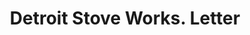 ---
doi: 10.7916/D8V99M50
date_other: '1913'
date_other_textual: '1913'
form: correspondence
genre:
- Letters (correspondence)
name:
- Detroit Stove Works
object_in_context_url: https://biggert.cul.columbia.edu/items/view/ave_biggert_00611
subject_hierarchical_geographic:
- Detroit, Michigan, United States
subject_name:
- Detroit Stove Works
title: Detroit Stove Works. Letter
sort_title: Detroit Stove Works. Letter
call_number: ave_biggert_00611
coordinates:
- 42.331388888888895,-83.04583333333333
pid: ave_biggert_00611
identifiers: ave_biggert_00611
permalink: /biggert/ave_biggert_00611/
layout: iiif-image-page
---